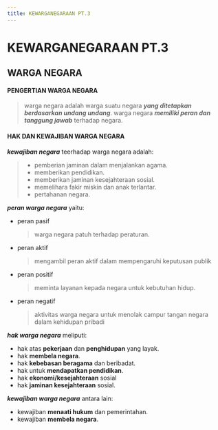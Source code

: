 ```yaml
---
title: KEWARGANEGARAAN PT.3
---
```

# **KEWARGANEGARAAN PT.3**
## **WARGA NEGARA**


#### PENGERTIAN WARGA NEGARA
> warga negara adalah warga suatu negara ***yang ditetapkan berdasarkan undang undang***. warga negara ***memiliki peran dan tanggung jawab*** terhadap negara.

#### HAK DAN KEWAJIBAN WARGA NEGARA
***kewajiban negara*** teerhadap warga negara adalah:
>- pemberian jaminan dalam menjalankan agama.
>- memberikan pendidikan.
>- memberikan jaminan kesejahteraan sosial.
>- memelihara fakir miskin dan anak terlantar.
>- pertahanan negara.

***peran warga negara*** yaitu:
- peran pasif
  >warga negara patuh terhadap peraturan.
- peran aktif
  >mengambil peran aktif dalam mempengaruhi keputusan publik
- peran positif
  >meminta layanan kepada negara untuk kebutuhan hidup.
- peran negatif
  >aktivitas warga negara untuk menolak campur tangan negara dalam kehidupan pribadi

***hak warga negara*** meliputi:
- hak atas **pekerjaan** dan **penghidupan** yang layak.
- hak **membela negara**.
- hak **kebebasan beragama** dan beribadat.
- hak untuk **mendapatkan pendidikan**.
- hak **ekonomi/kesejahteraan** sosial
- hak **jaminan kesejahteraan** sosial.
  

***kewajiban warga negara*** antara lain:
- kewajiban **menaati hukum** dan pemerintahan.
- kewajiban **membela negara**.